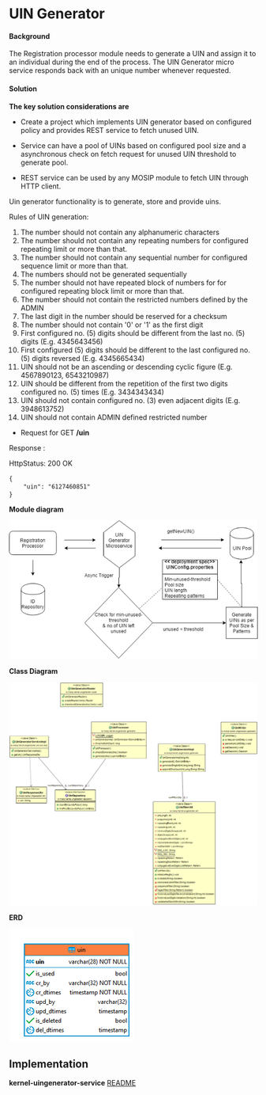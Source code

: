 ﻿# UIN Generator

#### Background

The Registration processor module needs to generate a UIN and assign it to an individual during the end of the process. The UIN Generator micro service responds back with an unique number whenever requested. 

#### Solution



**The key solution considerations are**


- Create a project which implements UIN generator based on configured policy and provides REST service to fetch unused UIN.


- Service can have a pool of UINs based on configured pool size and a asynchronous check on fetch request for unused UIN threshold to generate pool.   


- REST service can be used by any MOSIP module to fetch UIN through HTTP client.


Uin generator functionality is to generate, store and provide uins.

Rules of UIN generation:
1. The number should not contain any alphanumeric characters
2. The number should not contain any repeating numbers for configured repeating limit or more than that.
3. The number should not contain any sequential number for configured sequence limit or more than that.
4. The numbers should not be generated sequentially
5. The number should not have repeated block of numbers for for configured repeating block limit or more than that.
6. The number should not contain the restricted numbers defined by the ADMIN
7. The last digit in the number should be reserved for a checksum
8. The number should not contain '0' or '1' as the first digit
9. First configured no. (5) digits should be different from the last no. (5) digits (E.g. 4345643456)
10. First configured (5) digits should be different to the last configured no. (5) digits reversed (E.g. 4345665434)
11. UIN should not be an ascending or descending cyclic figure (E.g. 4567890123, 6543210987)
12. UIN should be different from the repetition of the first two digits configured no. (5) times (E.g. 3434343434)
13. UIN should not contain configured no. (3) even adjacent digits (E.g. 3948613752)
14. UIN should not contain ADMIN defined restricted number



- Request for GET **/uin**


Response :

HttpStatus: 200 OK
  
```
{
    "uin": "6127460851"
}
```


**Module diagram**



![Module Diagram](_images/kernel-uingenerator.png)



**Class Diagram**

![CD](_images/kernel-uingenerator-cd.png)



**ERD**

![ERD](_images/kernel-uingenerator-erd.png)


## Implementation


**kernel-uingenerator-service** [README](../../../kernel/kernel-uingenerator-service/README.md)
